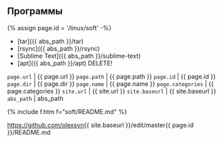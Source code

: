 ## Программы

{% assign page.id = '/linux/soft' -%}

- [tar]({{ abs_path }}/tar)
- [rsync]({{ abs_path }}/rsync)
- [Sublime Text]({{ abs_path }}/sublime-text)
- [apt]({{ abs_path }}/apt) <span class="r">DELETE!</span>

`page.url` | {{ page.url }}
`page.path` | {{ page.path }}
`page.id` | {{ page.id }}
`page.dir` | {{ page.dir }}
`page.name` | {{ page.name }}
`page.categories` | {{ page.categories }}
`site.url` | {{ site.url }}
`site.baseurl` | {{ site.baseurl }}
`abs_path` | abs_path

{% include f.htm f="soft/README.md" %}

https://github.com/olexsyn{{ site.baseurl }}/edit/master{{ page.id }}/README.md
